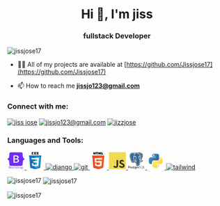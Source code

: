 <h1 align="center">Hi 👋, I'm jiss</h1>
<h3 align="center">fullstack Developer</h3>

<p align="left"> <img src="https://komarev.com/ghpvc/?username=jissjose17&label=Profile%20views&color=0e75b6&style=flat" alt="jissjose17" /> </p>

- 👨‍💻 All of my projects are available at [https://github.com/Jissjose17](https://github.com/Jissjose17)

- 📫 How to reach me **jissjo123@gmail.com**

<h3 align="left">Connect with me:</h3>
<p align="left">
<a href="https://linkedin.com/in/jiss jose" target="blank"><img align="center" src="https://raw.githubusercontent.com/rahuldkjain/github-profile-readme-generator/master/src/images/icons/Social/linked-in-alt.svg" alt="jiss jose" height="30" width="40" /></a>
<a href="https://stackoverflow.com/users/jissjo123@gmail.com" target="blank"><img align="center" src="https://raw.githubusercontent.com/rahuldkjain/github-profile-readme-generator/master/src/images/icons/Social/stack-overflow.svg" alt="jissjo123@gmail.com" height="30" width="40" /></a>
<a href="https://instagram.com/jizzjose" target="blank"><img align="center" src="https://raw.githubusercontent.com/rahuldkjain/github-profile-readme-generator/master/src/images/icons/Social/instagram.svg" alt="jizzjose" height="30" width="40" /></a>
</p>

<h3 align="left">Languages and Tools:</h3>
<p align="left"> <a href="https://getbootstrap.com" target="_blank" rel="noreferrer"> <img src="https://raw.githubusercontent.com/devicons/devicon/master/icons/bootstrap/bootstrap-plain-wordmark.svg" alt="bootstrap" width="40" height="40"/> </a> <a href="https://www.w3schools.com/css/" target="_blank" rel="noreferrer"> <img src="https://raw.githubusercontent.com/devicons/devicon/master/icons/css3/css3-original-wordmark.svg" alt="css3" width="40" height="40"/> </a> <a href="https://www.djangoproject.com/" target="_blank" rel="noreferrer"> <img src="https://cdn.worldvectorlogo.com/logos/django.svg" alt="django" width="40" height="40"/> </a> <a href="https://git-scm.com/" target="_blank" rel="noreferrer"> <img src="https://www.vectorlogo.zone/logos/git-scm/git-scm-icon.svg" alt="git" width="40" height="40"/> </a> <a href="https://www.w3.org/html/" target="_blank" rel="noreferrer"> <img src="https://raw.githubusercontent.com/devicons/devicon/master/icons/html5/html5-original-wordmark.svg" alt="html5" width="40" height="40"/> </a> <a href="https://developer.mozilla.org/en-US/docs/Web/JavaScript" target="_blank" rel="noreferrer"> <img src="https://raw.githubusercontent.com/devicons/devicon/master/icons/javascript/javascript-original.svg" alt="javascript" width="40" height="40"/> </a> <a href="https://www.postgresql.org" target="_blank" rel="noreferrer"> <img src="https://raw.githubusercontent.com/devicons/devicon/master/icons/postgresql/postgresql-original-wordmark.svg" alt="postgresql" width="40" height="40"/> </a> <a href="https://www.python.org" target="_blank" rel="noreferrer"> <img src="https://raw.githubusercontent.com/devicons/devicon/master/icons/python/python-original.svg" alt="python" width="40" height="40"/> </a> <a href="https://tailwindcss.com/" target="_blank" rel="noreferrer"> <img src="https://www.vectorlogo.zone/logos/tailwindcss/tailwindcss-icon.svg" alt="tailwind" width="40" height="40"/> </a> </p>

<p><img align="left" src="https://github-readme-stats.vercel.app/api/top-langs?username=jissjose17&show_icons=true&locale=en&layout=compact" alt="jissjose17" /></p>

<p>&nbsp;<img align="center" src="https://github-readme-stats.vercel.app/api?username=jissjose17&show_icons=true&locale=en" alt="jissjose17" /></p>

<p><img align="center" src="https://github-readme-streak-stats.herokuapp.com/?user=jissjose17&" alt="jissjose17" /></p>
